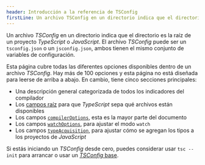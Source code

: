 ```yaml
---
header: Introducción a la referencia de TSConfig
firstLine: Un archivo TSConfig en un directorio indica que el directorio es la raíz de un proyecto TypeScript o JavaScript...
---
```


Un archivo *TSConfig* en un directorio indica que el directorio es la raíz de un proyecto *TypeScript* o *JavaScript*.
El archivo *TSConfig* puede ser un `tsconfig.json` o un `jsconfig.json`, ambos tienen el mismo conjunto de variables de configuración.

Esta página cubre todas las diferentes opciones disponibles dentro de un archivo *TSConfig*. Hay más de 100 opciones y esta página no está diseñada para leerse de arriba a abajo. En cambio, tiene cinco secciones principales:

- Una descripción general categorizada de todos los indicadores del compilador
- Los [campos raíz](#Project_Files_0) para que *TypeScript* sepa qué archivos están disponibles
- Los campos [`compilerOptions`](#compilerOptions), esta es la mayor parte del documento
- Los campos [`watchOptions`](#watchOptions), para ajustar el modo `watch`
- Los campos [`typeAcquisition`](#typeAcquisition), para ajustar cómo se agregan los tipos a los proyectos de *JavaScript*

Si estás iniciando un *TSConfig* desde cero, puedes considerar usar `tsc --init` para arrancar o usar un [*TSConfig* base](https://github.com/tsconfig/bases#centralized-recommendations-for-tsconfig-base).
